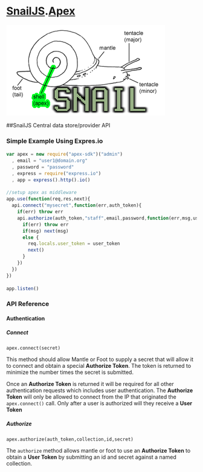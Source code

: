 # [SnailJS](//github.com/snailjs/).[Apex](//github.com/snailjs/apex/)
![Logo](snail-apex.png)

##SnailJS Central data store/provider API

### Simple Example Using Expres.io

```js
var apex = new require("apex-sdk")("admin")
  , email = "user1@domain.org"
  , password = "password"
  , express = require("express.io")
  , app = express().http().io()

//setup apex as middleware
app.use(function(req,res,next){
  api.connect("mysecret",function(err,auth_token){
    if(err) throw err
    api.authorize(auth_token,"staff",email,password,function(err,msg,user_token){
      if(err) throw err
      if(msg) next(msg)
      else {
        req.locals.user_token = user_token
        next()
      }
    })
  })
})

app.listen()
```

### API Reference

#### Authentication

##### Connect

`apex.connect(secret)`

This method should allow Mantle or Foot to supply a secret that will allow it to connect and obtain a special **Authorize Token**. The token is returned to minimize the number times the secret is submitted.

Once an **Authorize Token** is returned it will be required for all other authentication requests which includes user authentication. The **Authorize Token** will only be allowed to connect from the IP that originated the `apex.connect()` call. Only after a user is authorized will they receive a **User Token**

##### Authorize

`apex.authorize(auth_token,collection,id,secret)`

The `authorize` method allows mantle or foot to use an **Authorize Token** to obtain a **User Token** by submitting an id and secret against a named collection.
